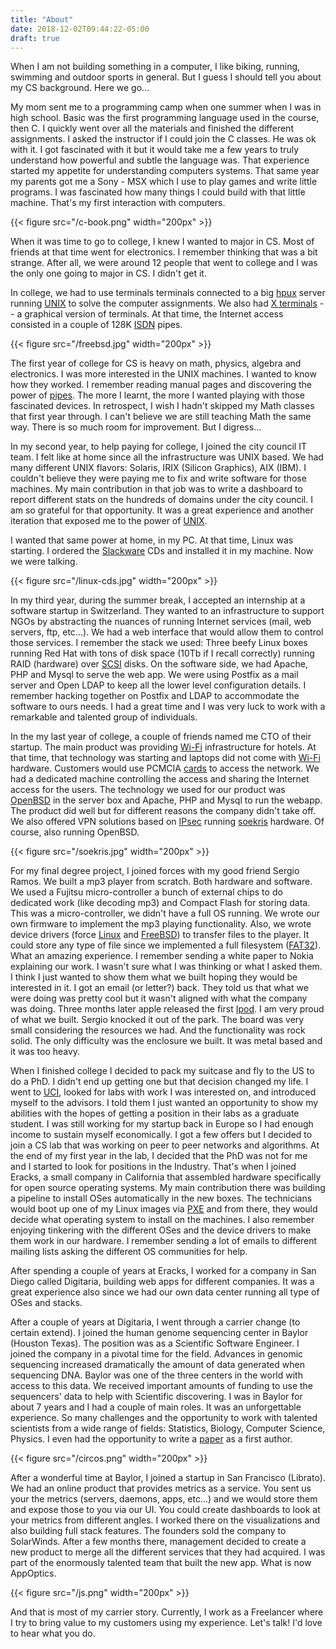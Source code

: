 ```yaml
---
title: "About"
date: 2018-12-02T09:44:22-05:00
draft: true
---
```


When I am not building something in a computer, I like biking, running, swimming
and outdoor sports in general. But I guess I should tell you about my CS
background. Here we go...

My mom sent me to a programming camp when one summer when I was in high school.
Basic was the first programming language used in the course, then C. I quickly went over all the materials and finished the different assignments.
I asked the instructor if I could join the C classes. He was ok with it.
I got fascinated with it but it would take me a few years to truly understand
how powerful and subtle the language was. That experience started my appetite for
understanding computers systems. That same year my parents got me a
Sony - MSX which I use to play games and write little programs. I was fascinated
how many things I could build with that little machine. That's my first
interaction with computers.

{{< figure src="/c-book.png"  width="200px" >}}


When it was time to go to college, I knew I wanted to major in CS. Most of
friends at that time went for electronics. I remember thinking that was a bit
strange. After all, we were around 12 people that went to college and I was
the only one going to major in CS. I didn't get it.

In college, we had to use terminals terminals connected to a big
[hpux](https://en.wikipedia.org/wiki/HP-UX) server running [UNIX](https://en.wikipedia.org/wiki/Unix) to solve the computer assignments. We also had
[X terminals](https://en.wikipedia.org/wiki/X_terminal) -- a graphical version
of terminals. At that time, the
Internet access consisted in a couple of 128K [ISDN](https://en.wikipedia.org/wiki/Integrated_Services_Digital_Network) pipes.

{{< figure src="/freebsd.jpg"  width="200px" >}}

The first year of college for
CS is heavy on math, physics, algebra and electronics. I was more interested in
the UNIX machines. I wanted to know how they worked. I remember reading
manual pages and discovering the power of [pipes](https://en.wikipedia.org/wiki/Pipeline_%28Unix%29). The more I learnt, the
more I wanted playing with those fascinated devices. In retrospect, I wish I
hadn't skipped my Math classes that first year through. I can't believe we are
still teaching Math the same way. There is so much room for improvement. But I
digress...

In my second year, to help paying for college, I joined the city council IT
team. I felt like at home since all the infrastructure was UNIX based. We had
many different UNIX flavors: Solaris, IRIX (Silicon Graphics), AIX (IBM). I
couldn't believe they were paying me to fix and write software for those
machines. My main contribution in that job was to write a dashboard to report
different stats on the hundreds of domains under the city council. I am so
grateful for that opportunity. It was a great experience and another iteration
that exposed me to the power of [UNIX](https://en.wikipedia.org/wiki/Unix).

I wanted that same power at home, in my PC. At that time,
Linux was starting. I ordered the [Slackware](http://www.slackware.com/) CDs
and installed it in my machine. Now we were talking.

{{< figure src="/linux-cds.jpg"  width="200px" >}}


In my third year, during the summer break, I accepted an internship at a
software startup in Switzerland. They wanted to an
infrastructure to support NGOs by abstracting the nuances of running Internet services
(mail, web servers, ftp, etc...). We had a web interface that would
allow them to control those services. I remember the stack we used: Three
beefy Linux boxes running Red Hat with tons of disk space (10Tb if I recall correctly)
running RAID (hardware) over [SCSI](https://en.wikipedia.org/wiki/SCSI) disks.
On the software side, we had Apache, PHP and Mysql to serve the web app. We were
using Postfix as a mail server and Open LDAP to keep all the lower level configuration
details. I remember hacking together on Postfix and LDAP to accommodate the
software to ours needs. I had a great time and I was very luck to work with a remarkable and talented group of individuals.

In the my last year of college, a couple of friends named me CTO of their startup.
The main product was providing [Wi-Fi](https://en.wikipedia.org/wiki/Wi-Fi) infrastructure for hotels. At that time, that technology was starting and laptops did not come with [Wi-Fi](https://en.wikipedia.org/wiki/Wi-Fi) hardware. Customers would use PCMCIA [cards](https://en.wikipedia.org/wiki/PC_Card) to access the network. We
had a dedicated machine controlling the access and sharing the Internet access
for the users.  The technology we used for our product was
[OpenBSD](https://www.openbsd.org/) in the server box and Apache, PHP and Mysql
to run the webapp. The product did well but for different reasons the
company didn't take off. We also offered VPN solutions based on [IPsec](https://en.wikipedia.org/wiki/IPsec) running
[soekris](http://soekris.eu/shop/net5501_en/) hardware. Of course, also running OpenBSD.

{{< figure src="/soekris.jpg"  width="200px" >}}

For my final degree project, I joined forces with my good friend Sergio Ramos.
We built a mp3 player from scratch. Both hardware and software. We used a
Fujitsu micro-controller a bunch of external chips to do dedicated
work (like decoding mp3) and Compact Flash for storing data. This was a
micro-controller, we didn't have a full OS running. We wrote our own firmware to
implement the mp3 playing functionality. Also, we wrote device drivers (force [Linux](https://en.wikipedia.org/wiki/Linux) and [FreeBSD](https://www.freebsd.org/)) to transfer files to the player. It could store any type of file since we
implemented a full filesystem ([FAT32](https://en.wikipedia.org/wiki/File_Allocation_Table)). What an amazing experience. I remember sending
a white paper to Nokia explaining our work. I wasn't sure what I was thinking or
what I asked them. I think I just wanted to show them what we built hoping they would be interested in it. I got an email (or letter?) back.
They told us that what we were doing was pretty cool but it wasn't aligned with
what the company was doing. Three months later apple released the first
[Ipod](https://en.wikipedia.org/wiki/IPod).
I am very proud of what we built. Sergio knocked it out of the park. The board was very small considering the resources we had. And the functionality was rock
solid. The only difficulty was the enclosure we built. It was metal based and it was too heavy.

When I finished college I decided to pack my suitcase and fly to the US to do
a PhD. I didn't end up getting one but that decision changed my life. I went to
[UCI](https://uci.edu/), looked for labs with work I was interested on, and introduced myself to the advisors. I told them I just wanted an opportunity to show my abilities with the hopes of getting a position in their labs as a graduate student. I was still working for my startup back in Europe so I had enough income to sustain myself economically. I got a few offers but I decided to join a CS lab that was working on
peer to peer networks and algorithms. At the end of my first year in the lab,
I decided that the PhD was not for me and I started to look for positions in the
Industry. That's when I joined Eracks, a small company in California that assembled
hardware specifically for open source operating systems. My main contribution there was
building a pipeline to install OSes automatically in the new boxes. The
technicians would boot up one of my Linux images via
[PXE](https://en.wikipedia.org/wiki/Preboot_Execution_Environment) and from there,
they would decide what operating system to install on the machines. I also
remember enjoying tinkering with the different OSes and the device drivers to
make them work in our hardware. I remember sending a lot of emails to different
mailing lists asking the different OS communities for help.

After spending a couple of years at Eracks, I worked for a company in San Diego
called Digitaria, building web apps for different companies. It was a great
experience also since we had our own data center running all type of OSes and
stacks.

After a couple of years at Digitaria, I went through a carrier change (to
certain extend). I joined the human genome sequencing center in Baylor (Houston
Texas). The position was as a Scientific Software Engineer. I joined the company
in a pivotal time for the field. Advances in genomic sequencing increased
dramatically the amount of data generated when sequencing DNA. Baylor was one
of the three centers in the world with access to this data. We received important amounts of funding to use the sequencers' data to help with Scientific
discovering. I was in Baylor for about 7 years and I had a couple of main roles.
It was an unforgettable experience. So many challenges and the opportunity to
work with talented scientists from a wide range of fields: Statistics, Biology,
Computer Science, Physics. I even had the opportunity to write a
[paper](https://github.com/drio/dnaism) as a first author.

{{< figure src="/circos.png"  width="200px" >}}

After a wonderful time at Baylor, I joined a startup in San Francisco (Librato).
We had an online product that provides metrics as a service. You sent us your the
metrics (servers, daemons, apps, etc...) and we would store them and expose
those to you via our UI.
You could create dashboards to look at your metrics from different angles. I
worked there on the visualizations and also building full stack features. The
founders sold the company to SolarWinds. After a few months there, management
decided to create a new product to merge all the different services that they
had acquired. I was part of the enormously talented team that built
the new app. What is now AppOptics.

{{< figure src="/js.png"  width="200px" >}}

And that is most of my carrier story. Currently, I work as a Freelancer where I
try to bring value to my customers using my experience. Let's talk! I'd love to
hear what you do.
